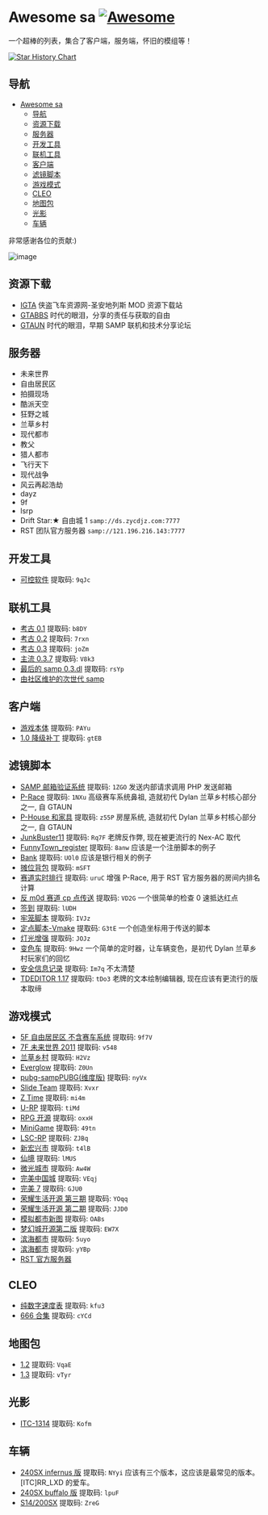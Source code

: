 # Awesome sa [![Awesome](https://awesome.re/badge-flat2.svg)](https://awesome.re)

一个超棒的列表，集合了客户端，服务端，怀旧的模组等！

[![Star History Chart](https://api.star-history.com/svg?repos=racespeedtime/awesome-sa&type=Date)](https://star-history.com/#racespeedtime/awesome-sa&Date)

## 导航

- [Awesome sa ](#awesome-sa-)
  - [导航](#导航)
  - [资源下载](#资源下载)
  - [服务器](#服务器)
  - [开发工具](#开发工具)
  - [联机工具](#联机工具)
  - [客户端](#客户端)
  - [滤镜脚本](#滤镜脚本)
  - [游戏模式](#游戏模式)
  - [CLEO](#cleo)
  - [地图包](#地图包)
  - [光影](#光影)
  - [车辆](#车辆)

非常感谢各位的贡献:)

![image](./intro.jpg)

## 资源下载

- [IGTA](https://web.archive.org/web/20230812121426/http://www.igta.vip/) 侠盗飞车资源网-圣安地列斯 MOD 资源下载站
- [GTABBS](https://web.archive.org/web/20130115075018/http://www.gtabbs.com/) 时代的眼泪，分享的责任与获取的自由
- [GTAUN](https://web.archive.org/web/20130604113228/http://gtaun.net/) 时代的眼泪，早期 SAMP 联机和技术分享论坛

## 服务器

- 未来世界
- 自由居民区
- 拍摄现场
- 酷派天空
- 狂野之城
- 兰草乡村
- 现代都市
- 教父
- 猎人都市
- 飞行天下
- 现代战争
- 风云再起浩劫
- dayz
- 9f
- lsrp
- Drift Star:★ 自由城 1 `samp://ds.zycdjz.com:7777`
- RST 团队官方服务器 `samp://121.196.216.143:7777`

## 开发工具

- [可控软件](https://www.123pan.com/s/PmYcVv-t9At.html) 提取码: `9qJc`

## 联机工具

- [考古 0.1](https://www.123pan.com/s/PmYcVv-DQAt.html) 提取码: `b8DY`
- [考古 0.2](https://www.123pan.com/s/PmYcVv-rQAt.html) 提取码: `7rxn`
- [考古 0.3](https://www.123pan.com/s/PmYcVv-8QAt.html) 提取码: `joZm`
- [主流 0.3.7](https://www.123pan.com/s/PmYcVv-0QAt.html) 提取码: `V8k3`
- [最后的 samp 0.3.dl](https://www.123pan.com/s/PmYcVv-KQAt.html) 提取码: `rsYp`
- [由社区维护的次世代 samp](https://open.mp)

## 客户端

- [游戏本体](https://www.123pan.com/s/PmYcVv-RQAt.html) 提取码: `PAYu`
- [1.0 降级补丁](https://www.123pan.com/s/PmYcVv-i9At.html) 提取码: `gtEB`

## 滤镜脚本

- [SAMP 邮箱验证系统](https://www.123pan.com/s/PmYcVv-aQAt.html) 提取码: `1ZGO` 发送内部请求调用 PHP 发送邮箱
- [P-Race](https://www.123pan.com/s/PmYcVv-BQAt.html) 提取码: `1NXu` 高级赛车系统鼻祖, 造就初代 Dylan 兰草乡村核心部分之一, 自 GTAUN
- [P-House 和家具](https://www.123pan.com/s/PmYcVv-JQAt.html) 提取码: `z55P` 房屋系统, 造就初代 Dylan 兰草乡村核心部分之一, 自 GTAUN
- [JunkBuster11](https://www.123pan.com/s/PmYcVv-IQAt.html) 提取码: `Rq7F` 老牌反作弊, 现在被更流行的 Nex-AC 取代
- [FunnyTown_register](https://www.123pan.com/s/PmYcVv-MQAt.html) 提取码: `8anw` 应该是一个注册脚本的例子
- [Bank](https://www.123pan.com/s/PmYcVv-wQAt.html) 提取码: `UOl0` 应该是银行相关的例子
- [摊位背包](https://www.123pan.com/s/PmYcVv-gQAt.html) 提取码: `mSFT`
- [赛道实时排行](https://www.123pan.com/s/PmYcVv-FQAt.html) 提取码: `uruC` 增强 P-Race, 用于 RST 官方服务器的房间内排名计算
- [反 m0d 赛道 cp 点传送](https://www.123pan.com/s/PmYcVv-YQAt.html) 提取码: `VD2G` 一个很简单的检查 0 速抵达红点
- [签到](https://www.123pan.com/s/PmYcVv-GQAt.html) 提取码: `lUDH`
- [牢笼脚本](https://www.123pan.com/s/PmYcVv-PQAt.html) 提取码: `IVJz`
- [定点脚本-Vmake](https://www.123pan.com/s/PmYcVv-XQAt.html) 提取码: `G3tE` 一个创造坐标用于传送的脚本
- [灯光增强](https://www.123pan.com/s/PmYcVv-nQAt.html) 提取码: `JOJz`
- [变色车](https://www.123pan.com/s/PmYcVv-2QAt.html) 提取码: `9Hwz` 一个简单的定时器，让车辆变色，是初代 Dylan 兰草乡村玩家们的回忆
- [安全信息记录](https://www.123pan.com/s/PmYcVv-sQAt.html) 提取码: `Im7q` 不太清楚
- [TDEDITOR 1.17](https://www.123pan.com/s/PmYcVv-WQAt.html) 提取码: `tDo3` 老牌的文本绘制编辑器, 现在应该有更流行的版本取缔

## 游戏模式

- [5F 自由居民区 不含赛车系统](https://www.123pan.com/s/PmYcVv-vQAt.html) 提取码: `9f7V`
- [7F 未来世界 2011](https://www.123pan.com/s/PmYcVv-j9At.html) 提取码: `v548`
- [兰草乡村](https://www.123pan.com/s/PmYcVv-dQAt.html) 提取码: `H2Vz`
- [Everglow](https://www.123pan.com/s/PmYcVv-TQAt.html) 提取码: `Z0Un`
- [pubg-sampPUBG(维度版)](https://www.123pan.com/s/PmYcVv-69At.html) 提取码: `nyVx`
- [Slide Team](https://www.123pan.com/s/PmYcVv-59At.html) 提取码: `Xvxr`
- [Z Time](https://www.123pan.com/s/PmYcVv-z9At.html) 提取码: `mi4m`
- [U-RP](https://www.123pan.com/s/PmYcVv-L9At.html) 提取码: `tiMd`
- [RPG 开源](https://www.123pan.com/s/PmYcVv-q9At.html) 提取码: `oxxH`
- [MiniGame](https://www.123pan.com/s/PmYcVv-y9At.html) 提取码: `49tn`
- [LSC-RP](https://www.123pan.com/s/PmYcVv-V9At.html) 提取码: `ZJBq`
- [新宏兴市](https://www.123pan.com/s/PmYcVv-3QAt.html) 提取码: `t4lB`
- [仙境](https://www.123pan.com/s/PmYcVv-hQAt.html) 提取码: `lMUS`
- [微光城市](https://www.123pan.com/s/PmYcVv-HQAt.html) 提取码: `Aw4W`
- [完美中国城](https://www.123pan.com/s/PmYcVv-AQAt.html) 提取码: `VEqj`
- [完美 7](https://www.123pan.com/s/PmYcVv-9QAt.html) 提取码: `GJU0`
- [荣耀生活开源 第三期](https://www.123pan.com/s/PmYcVv-QQAt.html) 提取码: `YOqq`
- [荣耀生活开源 第二期](https://www.123pan.com/s/PmYcVv-EQAt.html) 提取码: `JJD0`
- [模拟都市新图](https://www.123pan.com/s/PmYcVv-kQAt.html) 提取码: `OABs`
- [梦幻城开源第二版](https://www.123pan.com/s/PmYcVv-oQAt.html) 提取码: `EW7X`
- [滨海都市](https://www.123pan.com/s/PmYcVv-mQAt.html) 提取码: `5uyo`
- [滨海都市](https://www.123pan.com/s/PmYcVv-1QAt.html) 提取码: `yYBp`
- [RST 官方服务器](https://github.com/racespeedtime/pawn-server)

## CLEO

- [纯数字速度表](https://www.123pan.com/s/PmYcVv-4QAt.html) 提取码: `kfu3`
- [666 合集](https://www.123pan.com/s/PmYcVv-xQAt.html) 提取码: `cYCd`

## 地图包

- [1.2](https://www.123pan.com/s/PmYcVv-pQAt.html) 提取码: `VqaE`
- [1.3](https://www.123pan.com/s/PmYcVv-fQAt.html) 提取码: `vTyr`

## 光影

- [ITC-1314](https://www.123pan.com/s/PmYcVv-CQAt.html) 提取码: `Kofm`

## 车辆

- [240SX infernus 版](https://www.123pan.com/s/PmYcVv-NQAt.html) 提取码: `NYyi` 应该有三个版本，这应该是最常见的版本。[ITC]RR_LXD 的爱车。
- [240SX buffalo 版](https://www.123pan.com/s/PmYcVv-OQAt.html) 提取码: `lpuF`
- [S14/200SX](https://www.123pan.com/s/PmYcVv-uQAt.html) 提取码: `ZreG`
